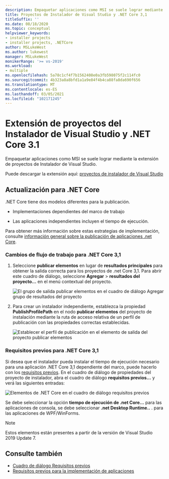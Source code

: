 ```yaml
---
description: Empaquetar aplicaciones como MSI se suele lograr mediante la extensión de proyectos de Instalador de Visual Studio.
title: Proyectos de Instalador de Visual Studio y .NET Core 3,1
titleSuffix: ''
ms.date: 08/18/2020
ms.topic: conceptual
helpviewer_keywords:
- installer projects
- installer projects, .NETCore
author: MSLukeWest
ms.author: lukewest
manager: MSLukeWest
monikerRange: '>= vs-2019'
ms.workload:
- multiple
ms.openlocfilehash: 5a78c1cf4f7b1562408e0a3fb598075f2c114fc0
ms.sourcegitcommit: 4b323a8a8bfd1a1a9e84f4b4ca88fa8da690f656
ms.translationtype: MT
ms.contentlocale: es-ES
ms.lasthandoff: 03/05/2021
ms.locfileid: "102171245"
---
```

# <a name="visual-studio-installer-projects-extension-and-net-core-31"></a>Extensión de proyectos del Instalador de Visual Studio y .NET Core 3.1

Empaquetar aplicaciones como MSI se suele lograr mediante la extensión de proyectos de Instalador de Visual Studio.

Puede descargar la extensión aquí: [proyectos de instalador de Visual Studio](https://marketplace.visualstudio.com/items?itemName=VisualStudioClient.MicrosoftVisualStudio2017InstallerProjects)

## <a name="update-for-net-core"></a>Actualización para .NET Core
.NET Core tiene dos modelos diferentes para la publicación.

- Implementaciones dependientes del marco de trabajo

- Las aplicaciones independientes incluyen el tiempo de ejecución.

Para obtener más información sobre estas estrategias de implementación, consulte [información general sobre la publicación de aplicaciones .net Core](/dotnet/core/deploying/).

### <a name="workflow-changes-for-net-core-31"></a>Cambios de flujo de trabajo para .NET Core 3,1

1. Seleccione **publicar elementos** en lugar de **resultados principales** para obtener la salida correcta para los proyectos de .net Core 3,1.  Para abrir este cuadro de diálogo, seleccione **Agregar**  >  **resultados del proyecto...** en el menú contextual del proyecto.

    ![El grupo de salida publicar elementos en el cuadro de diálogo Agregar grupo de resultados del proyecto](../deployment/media/installer-projects-net-core-publish-items-output.png "Seleccionar publicar elementos")

2. Para crear un instalador independiente, establezca la propiedad **PublishProfilePath** en el nodo **publicar elementos** del proyecto de instalación mediante la ruta de acceso relativa de un perfil de publicación con las propiedades correctas establecidas.

    ![Establecer el perfil de publicación en el elemento de salida del proyecto publicar elementos](../deployment/media/installer-projects-net-core-publish-profile.png "Establecer Perfil de publicación")

### <a name="prerequisites-for-net-core-31"></a>Requisitos previos para .NET Core 3,1

Si desea que el instalador pueda instalar el tiempo de ejecución necesario para una aplicación .NET Core 3,1 dependiente del marco, puede hacerlo con los [requisitos previos](../deployment/application-deployment-prerequisites.md).  En el cuadro de diálogo de propiedades del proyecto de instalador, abra el cuadro de diálogo **requisitos previos...** y verá las siguientes entradas:

![Elementos de .NET Core en el cuadro de diálogo requisitos previos](../deployment/media/installer-projects-net-core-prerequisites.png "Requisitos previos de .NET Core")

Se debe seleccionar la opción **tiempo de ejecución de .net Core...** para las aplicaciones de consola, se debe seleccionar **.net Desktop Runtime..** . para las aplicaciones de WPF/WinForms.

>[!NOTE]
>Estos elementos están presentes a partir de la versión de Visual Studio 2019 Update 7.

## <a name="see-also"></a>Consulte también

- [Cuadro de diálogo Requisitos previos](../ide/reference/prerequisites-dialog-box.md)
- [Requisitos previos para la implementación de aplicaciones](../deployment/application-deployment-prerequisites.md)
